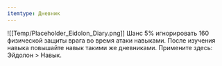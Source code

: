```yaml
---
itemtype: Дневник
---
```

![[Temp/Placeholder_Eidolon_Diary.png]]
Шанс 5% игнорировать 160 физической защиты врага во время атаки навыками. После изучения навыка повышайте навык такими же дневниками. Примените здесь: Эйдолон > Навык.
